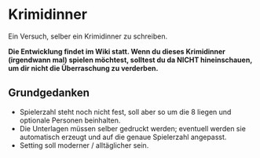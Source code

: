 # Krimidinner

Ein Versuch, selber ein Krimidinner zu schreiben.

**Die Entwicklung findet im Wiki statt. Wenn du dieses Krimidinner (irgendwann mal) spielen möchtest, solltest du da NICHT hineinschauen, um dir nicht die Überraschung zu verderben.**

## Grundgedanken

* Spielerzahl steht noch nicht fest, soll aber so um die 8 liegen und optionale Personen beinhalten.
* Die Unterlagen müssen selber gedruckt werden; eventuell werden sie automatisch erzeugt und auf die genaue Spielerzahl angepasst.
* Setting soll moderner / alltäglicher sein.

